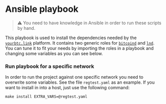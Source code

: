 # Ansible playbook

>:warning: You need to have knowledge in Ansible in order to run these scripts by hand.

This playbook is used to install the dependencies needed by the [`yourbtc.link`](../README.md) 
platform. It contains two generic roles for [`bitcoind`](../yourbtc-ansible/bitcoin-role) and [`lnd`](../yourbtc-ansible/lnd-role).
You can tune it to fit your needs by importing the roles in a playbook and changing some variables as 
you can see below.

### Run playbook for a specific network

In order to run the project against one specific network you need to overwrite some variables. 
See the file `regtest.yaml` as an example. If you want to install in into a host, just use the 
following command:

```shell
make install EXTRA_VARS=@regtest.yaml
```
